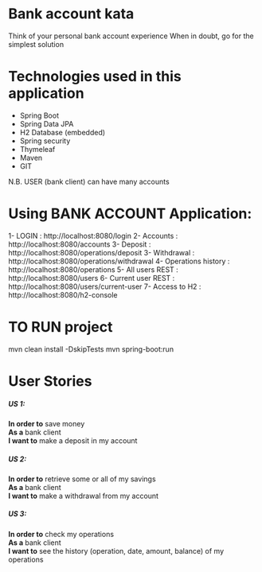 # Bank account kata
Think of your personal bank account experience When in doubt, go for the simplest solution

# Technologies used in this application
- Spring Boot
- Spring Data JPA
- H2 Database (embedded)
- Spring security
- Thymeleaf
- Maven
- GIT

N.B. USER (bank client) can have many accounts
# Using BANK ACCOUNT Application:
1- LOGIN : http://localhost:8080/login
2- Accounts : http://localhost:8080/accounts
3- Deposit : http://localhost:8080/operations/deposit
3- Withdrawal : http://localhost:8080/operations/withdrawal
4- Operations history : http://localhost:8080/operations
5- All users REST : http://localhost:8080/users
6- Current user REST : http://localhost:8080/users/current-user
7- Access to H2 : http://localhost:8080/h2-console

# TO RUN project
mvn clean install -DskipTests
mvn spring-boot:run
 
# User Stories
##### US 1:
**In order to** save money  
**As a** bank client  
**I want to** make a deposit in my account  
 
##### US 2: 
**In order to** retrieve some or all of my savings  
**As a** bank client  
**I want to** make a withdrawal from my account  
 
##### US 3: 
**In order to** check my operations  
**As a** bank client  
**I want to** see the history (operation, date, amount, balance)  of my operations  